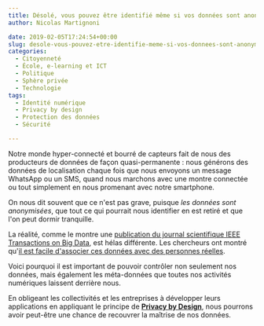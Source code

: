```yaml
---
title: Désolé, vous pouvez être identifié même si vos données sont anonymisées
author: Nicolas Martignoni

date: 2019-02-05T17:24:54+00:00
slug: desole-vous-pouvez-etre-identifie-meme-si-vos-donnees-sont-anonymisees
categories:
  - Citoyenneté
  - École, e-learning et ICT
  - Politique
  - Sphère privée
  - Technologie
tags:
  - Identité numérique
  - Privacy by design
  - Protection des données
  - Sécurité

---
```

Notre monde hyper-connecté et bourré de capteurs fait de nous des producteurs de données de façon quasi-permanente : nous générons des données de localisation chaque fois que nous envoyons un message WhatsApp ou un SMS, quand nous marchons avec une montre connectée ou tout simplement en nous promenant avec notre smartphone.

On nous dit souvent que ce n'est pas grave, puisque _les données sont anonymisées_, que tout ce qui pourrait nous identifier en est retiré et que l'on peut dormir tranquille.

La réalité, comme le montre une [publication du journal scientifique IEEE Transactions on Big Data][1], est hélas différente. Les chercheurs ont montré qu'[il est facile d'associer ces données avec des personnes réelles][2].

Voici pourquoi il est important de pouvoir contrôler non seulement nos données, mais également les méta-données que toutes nos activités numériques laissent derrière nous.

En obligeant les collectivités et les entreprises à développer leurs applications en appliquant le principe de __[Privacy by Design][3]__, nous pourrons avoir peut-être une chance de recouvrer la maîtrise de nos données.

  [1]: https://ieeexplore.ieee.org/document/8470173
  [2]: http://news.mit.edu/2018/privacy-risks-mobility-data-1207
  [3]: https://termly.io/resources/articles/privacy-by-design-best-practices/

<!--more-->
